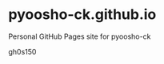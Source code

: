 # pyoosho-ck.github.io
Personal GitHub Pages site for pyoosho-ck















































gh0s150
